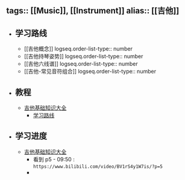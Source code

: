 tags:: [[Music]], [[Instrument]]
alias:: [[吉他]]
---

- ## 学习路线
	- [[吉他概念]]
	  logseq.order-list-type:: number
	- [[吉他持琴姿势]]
	  logseq.order-list-type:: number
	- [[吉他六线谱]]
	  logseq.order-list-type:: number
	- [[吉他-常见音符组合]]
	  logseq.order-list-type:: number
- ## 教程
	- [吉他基础知识大全](https://www.bilibili.com/video/BV14d4y1R7dA/?vd_source=f1fbb083ddef12dcff3388779faac201)
		- [学习路线](https://www.bilibili.com/read/cv18196624/)
- ## 学习进度
	- [吉他基础知识大全](https://www.bilibili.com/video/BV14d4y1R7dA/?vd_source=f1fbb083ddef12dcff3388779faac201)
		- 看到 p5 - 09:50  : `https://www.bilibili.com/video/BV1rS4y1W7is/?p=5`
		-